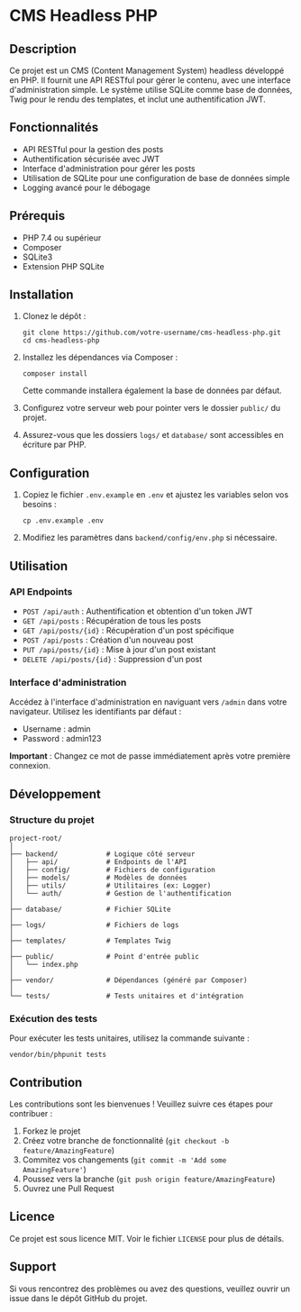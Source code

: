# CMS Headless PHP

## Description

Ce projet est un CMS (Content Management System) headless développé en PHP. Il fournit une API RESTful pour gérer le contenu, avec une interface d'administration simple. Le système utilise SQLite comme base de données, Twig pour le rendu des templates, et inclut une authentification JWT.

## Fonctionnalités

- API RESTful pour la gestion des posts
- Authentification sécurisée avec JWT
- Interface d'administration pour gérer les posts
- Utilisation de SQLite pour une configuration de base de données simple
- Logging avancé pour le débogage

## Prérequis

- PHP 7.4 ou supérieur
- Composer
- SQLite3
- Extension PHP SQLite

## Installation

1. Clonez le dépôt :
   ```
   git clone https://github.com/votre-username/cms-headless-php.git
   cd cms-headless-php
   ```

2. Installez les dépendances via Composer :
   ```
   composer install
   ```
   Cette commande installera également la base de données par défaut.

3. Configurez votre serveur web pour pointer vers le dossier `public/` du projet.

4. Assurez-vous que les dossiers `logs/` et `database/` sont accessibles en écriture par PHP.

## Configuration

1. Copiez le fichier `.env.example` en `.env` et ajustez les variables selon vos besoins :
   ```
   cp .env.example .env
   ```

2. Modifiez les paramètres dans `backend/config/env.php` si nécessaire.

## Utilisation

### API Endpoints

- `POST /api/auth` : Authentification et obtention d'un token JWT
- `GET /api/posts` : Récupération de tous les posts
- `GET /api/posts/{id}` : Récupération d'un post spécifique
- `POST /api/posts` : Création d'un nouveau post
- `PUT /api/posts/{id}` : Mise à jour d'un post existant
- `DELETE /api/posts/{id}` : Suppression d'un post

### Interface d'administration

Accédez à l'interface d'administration en naviguant vers `/admin` dans votre navigateur. Utilisez les identifiants par défaut :

- Username : admin
- Password : admin123

**Important** : Changez ce mot de passe immédiatement après votre première connexion.

## Développement

### Structure du projet

```
project-root/
│
├── backend/            # Logique côté serveur
│   ├── api/            # Endpoints de l'API
│   ├── config/         # Fichiers de configuration
│   ├── models/         # Modèles de données
│   ├── utils/          # Utilitaires (ex: Logger)
│   └── auth/           # Gestion de l'authentification
│
├── database/           # Fichier SQLite
│
├── logs/               # Fichiers de logs
│
├── templates/          # Templates Twig
│
├── public/             # Point d'entrée public
│   └── index.php
│
├── vendor/             # Dépendances (généré par Composer)
│
└── tests/              # Tests unitaires et d'intégration
```

### Exécution des tests

Pour exécuter les tests unitaires, utilisez la commande suivante :

```
vendor/bin/phpunit tests
```

## Contribution

Les contributions sont les bienvenues ! Veuillez suivre ces étapes pour contribuer :

1. Forkez le projet
2. Créez votre branche de fonctionnalité (`git checkout -b feature/AmazingFeature`)
3. Commitez vos changements (`git commit -m 'Add some AmazingFeature'`)
4. Poussez vers la branche (`git push origin feature/AmazingFeature`)
5. Ouvrez une Pull Request

## Licence

Ce projet est sous licence MIT. Voir le fichier `LICENSE` pour plus de détails.

## Support

Si vous rencontrez des problèmes ou avez des questions, veuillez ouvrir un issue dans le dépôt GitHub du projet.

